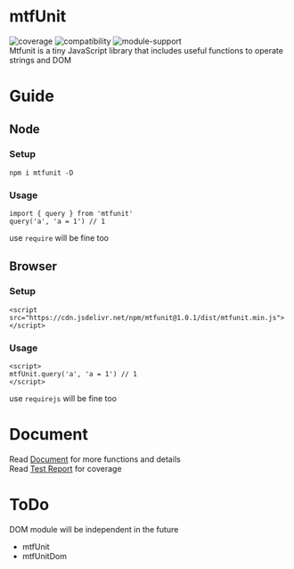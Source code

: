 # mtfUnit
![coverage](https://img.shields.io/badge/coverage-100%25-brightgreen)
![compatibility](https://img.shields.io/badge/compatibility-IE10+%20%7C%20Firefox%20%7C%20Chrome%20%7C%20Safari%20%7C%20Node-%23989898)
![module-support](https://img.shields.io/badge/module-ES6%20%7C%20CommonJS%20%7C%20AMD%20%7C%20CMD%20%7C%20Global-%23989898)  
Mtfunit is a tiny JavaScript library that includes useful functions to operate strings and DOM
 
# Guide
## Node
### Setup
```
npm i mtfunit -D
```
### Usage
```
import { query } from 'mtfunit'
query('a', 'a = 1') // 1
```
use `require` will be fine too 
## Browser
### Setup
```
<script src="https://cdn.jsdelivr.net/npm/mtfunit@1.0.1/dist/mtfunit.min.js"></script>
```
### Usage
```
<script>
mtfUnit.query('a', 'a = 1') // 1
</script>
```
use `requirejs` will be fine too 
# Document
Read [Document](http://w.page.imweb.io/adam/) for more functions and details  
Read [Test Report](http://w.page.imweb.io/adam/coverage/lcov-report) for coverage 

# ToDo
DOM module will be independent in the future
- mtfUnit
- mtfUnitDom